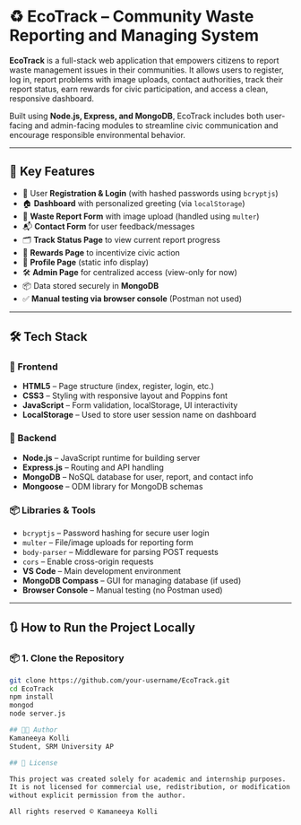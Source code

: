 # ♻️ EcoTrack – Community Waste Reporting and Managing System

**EcoTrack** is a full-stack web application that empowers citizens to report waste management issues in their communities. It allows users to register, log in, report problems with image uploads, contact authorities, track their report status, earn rewards for civic participation, and access a clean, responsive dashboard.

Built using **Node.js, Express, and MongoDB**, EcoTrack includes both user-facing and admin-facing modules to streamline civic communication and encourage responsible environmental behavior.

---

## 🌟 Key Features

- 🔐 User **Registration & Login** (with hashed passwords using `bcryptjs`)
- 🏠 **Dashboard** with personalized greeting (via `localStorage`)
- 📸 **Waste Report Form** with image upload (handled using `multer`)
- 📬 **Contact Form** for user feedback/messages
- 🗂️ **Track Status Page** to view current report progress
- 🏅 **Rewards Page** to incentivize civic action
- 👤 **Profile Page** (static info display)
- 🛠️ **Admin Page** for centralized access (view-only for now)
- 📦 Data stored securely in **MongoDB**
- ✅ **Manual testing via browser console** (Postman not used)

---

## 🛠️ Tech Stack

### 🔷 Frontend
- **HTML5** – Page structure (index, register, login, etc.)
- **CSS3** – Styling with responsive layout and Poppins font
- **JavaScript** – Form validation, localStorage, UI interactivity
- **LocalStorage** – Used to store user session name on dashboard

### 🔶 Backend
- **Node.js** – JavaScript runtime for building server
- **Express.js** – Routing and API handling
- **MongoDB** – NoSQL database for user, report, and contact info
- **Mongoose** – ODM library for MongoDB schemas

### 📦 Libraries & Tools
- `bcryptjs` – Password hashing for secure user login
- `multer` – File/image uploads for reporting form
- `body-parser` – Middleware for parsing POST requests
- `cors` – Enable cross-origin requests
- **VS Code** – Main development environment
- **MongoDB Compass** – GUI for managing database (if used)
- **Browser Console** – Manual testing (no Postman used)
---

## 🔃 How to Run the Project Locally

### 📦 1. Clone the Repository

```bash
git clone https://github.com/your-username/EcoTrack.git
cd EcoTrack
npm install
mongod
node server.js

## 👩‍💻 Author  
Kamaneeya Kolli  
Student, SRM University AP

## 📜 License

This project was created solely for academic and internship purposes.  
It is not licensed for commercial use, redistribution, or modification  
without explicit permission from the author.

All rights reserved © Kamaneeya Kolli
